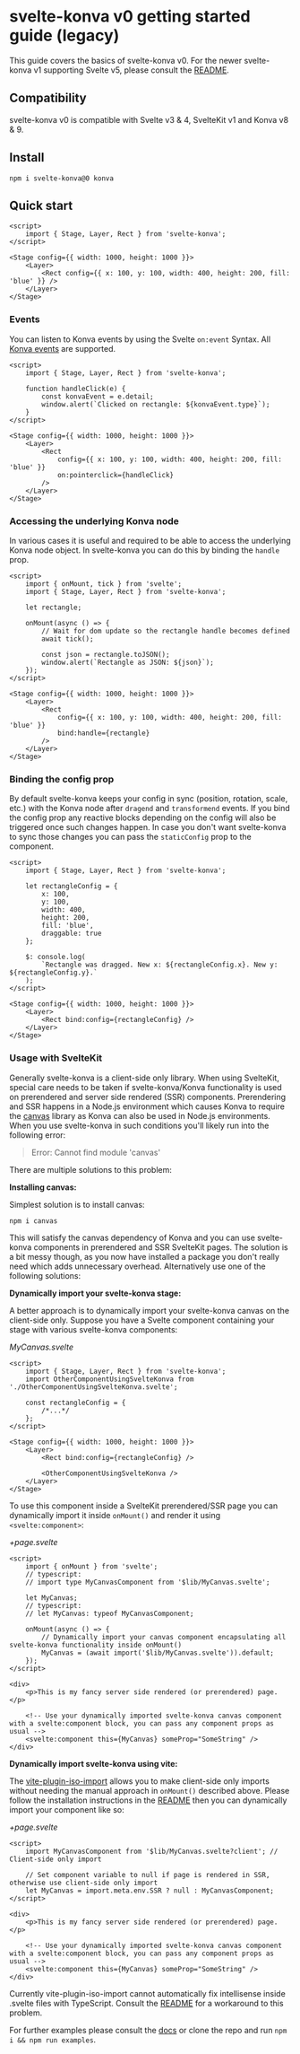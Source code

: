 # svelte-konva v0 getting started guide (legacy)

This guide covers the basics of svelte-konva v0. For the newer svelte-konva v1 supporting Svelte v5, please consult the [README](../README.md).

## Compatibility

svelte-konva v0 is compatible with Svelte v3 & 4, SvelteKit v1 and Konva v8 & 9.

## Install

```npm
npm i svelte-konva@0 konva
```

## Quick start

```svelte
<script>
	import { Stage, Layer, Rect } from 'svelte-konva';
</script>

<Stage config={{ width: 1000, height: 1000 }}>
	<Layer>
		<Rect config={{ x: 100, y: 100, width: 400, height: 200, fill: 'blue' }} />
	</Layer>
</Stage>
```

### Events

You can listen to Konva events by using the Svelte `on:event` Syntax. All [Konva events](https://konvajs.org/docs/events/Binding_Events.html) are supported.

```svelte
<script>
	import { Stage, Layer, Rect } from 'svelte-konva';

	function handleClick(e) {
		const konvaEvent = e.detail;
		window.alert(`Clicked on rectangle: ${konvaEvent.type}`);
	}
</script>

<Stage config={{ width: 1000, height: 1000 }}>
	<Layer>
		<Rect
			config={{ x: 100, y: 100, width: 400, height: 200, fill: 'blue' }}
			on:pointerclick={handleClick}
		/>
	</Layer>
</Stage>
```

### Accessing the underlying Konva node

In various cases it is useful and required to be able to access the underlying Konva node object. In svelte-konva you can do this by binding the `handle` prop.

```svelte
<script>
	import { onMount, tick } from 'svelte';
	import { Stage, Layer, Rect } from 'svelte-konva';

	let rectangle;

	onMount(async () => {
		// Wait for dom update so the rectangle handle becomes defined
		await tick();

		const json = rectangle.toJSON();
		window.alert(`Rectangle as JSON: ${json}`);
	});
</script>

<Stage config={{ width: 1000, height: 1000 }}>
	<Layer>
		<Rect
			config={{ x: 100, y: 100, width: 400, height: 200, fill: 'blue' }}
			bind:handle={rectangle}
		/>
	</Layer>
</Stage>
```

### Binding the config prop

By default svelte-konva keeps your config in sync (position, rotation, scale, etc.) with the Konva node after `dragend` and `transformend` events. If you bind the config prop any reactive blocks depending on the config will also be triggered once such changes happen. In case you don't want svelte-konva to sync those changes you can pass the `staticConfig` prop to the component.

```svelte
<script>
	import { Stage, Layer, Rect } from 'svelte-konva';

	let rectangleConfig = {
		x: 100,
		y: 100,
		width: 400,
		height: 200,
		fill: 'blue',
		draggable: true
	};

	$: console.log(
		`Rectangle was dragged. New x: ${rectangleConfig.x}. New y: ${rectangleConfig.y}.`
	);
</script>

<Stage config={{ width: 1000, height: 1000 }}>
	<Layer>
		<Rect bind:config={rectangleConfig} />
	</Layer>
</Stage>
```

### Usage with SvelteKit

Generally svelte-konva is a client-side only library. When using SvelteKit, special care needs to be taken if svelte-konva/Konva functionality is used on prerendered and server side rendered (SSR) components. Prerendering and SSR happens in a Node.js environment which causes Konva to require the [canvas](https://www.npmjs.com/package/canvas) library as Konva can also be used in Node.js environments. When you use svelte-konva in such conditions you'll likely run into the following error:

> Error: Cannot find module 'canvas'

There are multiple solutions to this problem:

**Installing canvas:**

Simplest solution is to install canvas:

```npm
npm i canvas
```

This will satisfy the canvas dependency of Konva and you can use svelte-konva components in prerendered and SSR SvelteKit pages. The solution is a bit messy though, as you now have installed a package you don't really need which adds unnecessary overhead. Alternatively use one of the following solutions:

**Dynamically import your svelte-konva stage:**

A better approach is to dynamically import your svelte-konva canvas on the client-side only. Suppose you have a Svelte component containing your stage with various svelte-konva components:

_MyCanvas.svelte_

```svelte
<script>
	import { Stage, Layer, Rect } from 'svelte-konva';
	import OtherComponentUsingSvelteKonva from './OtherComponentUsingSvelteKonva.svelte';

	const rectangleConfig = {
		/*...*/
	};
</script>

<Stage config={{ width: 1000, height: 1000 }}>
	<Layer>
		<Rect bind:config={rectangleConfig} />

		<OtherComponentUsingSvelteKonva />
	</Layer>
</Stage>
```

To use this component inside a SvelteKit prerendered/SSR page you can dynamically import it inside `onMount()` and render it using `<svelte:component>`:

_+page.svelte_

```svelte
<script>
	import { onMount } from 'svelte';
	// typescript:
	// import type MyCanvasComponent from '$lib/MyCanvas.svelte';

	let MyCanvas;
	// typescript:
	// let MyCanvas: typeof MyCanvasComponent;

	onMount(async () => {
		// Dynamically import your canvas component encapsulating all svelte-konva functionality inside onMount()
		MyCanvas = (await import('$lib/MyCanvas.svelte')).default;
	});
</script>

<div>
	<p>This is my fancy server side rendered (or prerendered) page.</p>

	<!-- Use your dynamically imported svelte-konva canvas component with a svelte:component block, you can pass any component props as usual -->
	<svelte:component this={MyCanvas} someProp="SomeString" />
</div>
```

**Dynamically import svelte-konva using vite:**

The [vite-plugin-iso-import](https://www.npmjs.com/package/vite-plugin-iso-import) allows you to make client-side only imports without needing the manual approach in `onMount()` described above. Please follow the installation instructions in the [README](https://www.npmjs.com/package/vite-plugin-iso-import) then you can dynamically import your component like so:

_+page.svelte_

```svelte
<script>
	import MyCanvasComponent from '$lib/MyCanvas.svelte?client'; // Client-side only import

	// Set component variable to null if page is rendered in SSR, otherwise use client-side only import
	let MyCanvas = import.meta.env.SSR ? null : MyCanvasComponent;
</script>

<div>
	<p>This is my fancy server side rendered (or prerendered) page.</p>

	<!-- Use your dynamically imported svelte-konva canvas component with a svelte:component block, you can pass any component props as usual -->
	<svelte:component this={MyCanvas} someProp="SomeString" />
</div>
```

Currently vite-plugin-iso-import cannot automatically fix intellisense inside .svelte files with TypeScript. Consult the [README](https://www.npmjs.com/package/vite-plugin-iso-import) for a workaround to this problem.

For further examples please consult the [docs](https://konvajs.org/docs/svelte) or clone the repo and run `npm i && npm run examples`.
